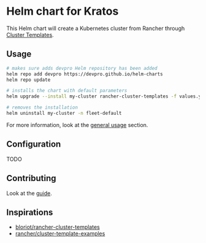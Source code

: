 # Helm chart for Kratos

This Helm chart will create a Kubernetes cluster from Rancher through [Cluster Templates](https://ranchermanager.docs.rancher.com/how-to-guides/new-user-guides/manage-clusters/manage-cluster-templates).

## Usage

```bash
# makes sure adds devpro Helm repository has been added
helm repo add devpro https://devpro.github.io/helm-charts
helm repo update

# installs the chart with default parameters
helm upgrade --install my-cluster rancher-cluster-templates -f values.yaml --namespace fleet-default

# removes the installation
helm uninstall my-cluster -n fleet-default
```

For more information, look at the [general usage](https://github.com/devpro/helm-charts#usage) section.

## Configuration

TODO

## Contributing

Look at the [guide](CONTRIBUTING.md).

## Inspirations

* [bloriot/rancher-cluster-templates](https://github.com/bloriot/rancher-cluster-templates)
* [rancher/cluster-template-examples](https://github.com/rancher/cluster-template-examples)
